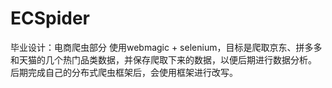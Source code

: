 # ECSpider
毕业设计：电商爬虫部分
使用webmagic + selenium，目标是爬取京东、拼多多和天猫的几个热门品类数据，并保存爬取下来的数据，以便后期进行数据分析。
后期完成自己的分布式爬虫框架后，会使用框架进行改写。
